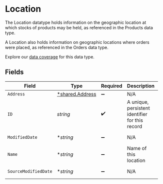 # Location

The Location datatype holds information on the geographic location at which stocks of products may be held, as referenced in the Products data type.

A Location also holds information on geographic locations where orders were placed, as referenced in the Orders data type.

Explore our [data coverage](https://knowledge.codat.io/supported-features/commerce?view=tab-by-data-type&dataType=commerce-locations) for this data type.


## Fields

| Field                                                    | Type                                                     | Required                                                 | Description                                              | Example                                                  |
| -------------------------------------------------------- | -------------------------------------------------------- | -------------------------------------------------------- | -------------------------------------------------------- | -------------------------------------------------------- |
| `Address`                                                | [*shared.Address](../../../pkg/models/shared/address.md) | :heavy_minus_sign:                                       | N/A                                                      |                                                          |
| `ID`                                                     | *string*                                                 | :heavy_check_mark:                                       | A unique, persistent identifier for this record          | 13d946f0-c5d5-42bc-b092-97ece17923ab                     |
| `ModifiedDate`                                           | **string*                                                | :heavy_minus_sign:                                       | N/A                                                      | 2022-10-23T00:00:00.000Z                                 |
| `Name`                                                   | **string*                                                | :heavy_minus_sign:                                       | Name of this location                                    |                                                          |
| `SourceModifiedDate`                                     | **string*                                                | :heavy_minus_sign:                                       | N/A                                                      | 2022-10-23T00:00:00.000Z                                 |